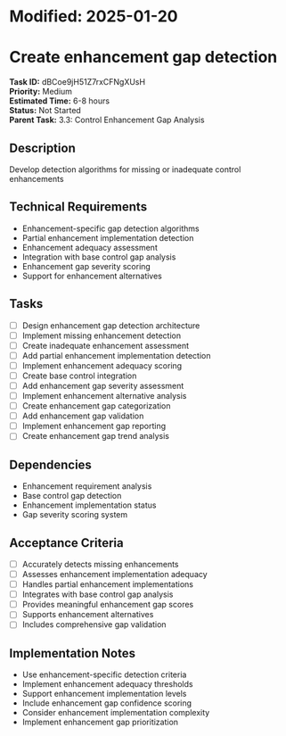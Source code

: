 # Modified: 2025-01-20

# Create enhancement gap detection

**Task ID:** dBCoe9jH51Z7rxCFNgXUsH  
**Priority:** Medium  
**Estimated Time:** 6-8 hours  
**Status:** Not Started  
**Parent Task:** 3.3: Control Enhancement Gap Analysis

## Description
Develop detection algorithms for missing or inadequate control enhancements

## Technical Requirements
- Enhancement-specific gap detection algorithms
- Partial enhancement implementation detection
- Enhancement adequacy assessment
- Integration with base control gap analysis
- Enhancement gap severity scoring
- Support for enhancement alternatives

## Tasks
- [ ] Design enhancement gap detection architecture
- [ ] Implement missing enhancement detection
- [ ] Create inadequate enhancement assessment
- [ ] Add partial enhancement implementation detection
- [ ] Implement enhancement adequacy scoring
- [ ] Create base control integration
- [ ] Add enhancement gap severity assessment
- [ ] Implement enhancement alternative analysis
- [ ] Create enhancement gap categorization
- [ ] Add enhancement gap validation
- [ ] Implement enhancement gap reporting
- [ ] Create enhancement gap trend analysis

## Dependencies
- Enhancement requirement analysis
- Base control gap detection
- Enhancement implementation status
- Gap severity scoring system

## Acceptance Criteria
- [ ] Accurately detects missing enhancements
- [ ] Assesses enhancement implementation adequacy
- [ ] Handles partial enhancement implementations
- [ ] Integrates with base control gap analysis
- [ ] Provides meaningful enhancement gap scores
- [ ] Supports enhancement alternatives
- [ ] Includes comprehensive gap validation

## Implementation Notes
- Use enhancement-specific detection criteria
- Implement enhancement adequacy thresholds
- Support enhancement implementation levels
- Include enhancement gap confidence scoring
- Consider enhancement implementation complexity
- Implement enhancement gap prioritization
